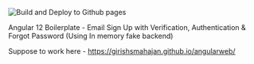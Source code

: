 ![Build and Deploy to Github pages](https://github.com/girishaiocdawacs/angularweb/workflows/Build%20and%20Deploy/badge.svg?branch=master)

Angular 12 Boilerplate - Email Sign Up with Verification, Authentication & Forgot Password (Using In memory fake backend)


Suppose to work here - 
https://girishsmahajan.github.io/angularweb/



